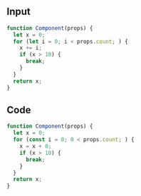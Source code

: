 
## Input

```javascript
function Component(props) {
  let x = 0;
  for (let i = 0; i < props.count; ) {
    x += i;
    if (x > 10) {
      break;
    }
  }
  return x;
}

```

## Code

```javascript
function Component(props) {
  let x = 0;
  for (const i = 0; 0 < props.count; ) {
    x = x + 0;
    if (x > 10) {
      break;
    }
  }
  return x;
}

```
      